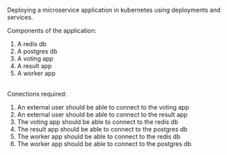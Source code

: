 Deploying a microservice application in kubernetes using deployments and services.

Components of the application:

1. A redis db
2. A postgres db
3. A voting app
4. A result app
5. A worker app

<br>
Conections required:

1. An external user should be able to connect to the voting app
2. An external user should be able to connect to the result app
3. The voting app should be able to connect to the redis db
4. The result app should be able to connect to the postgres db
5. The worker app should be able to connect to the redis db
5. The worker app should be able to connect to the postgres db